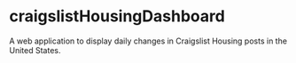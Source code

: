 # craigslistHousingDashboard
A web application to display daily changes in Craigslist Housing posts in the United States.
